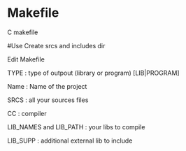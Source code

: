# Makefile
C makefile

#Use
Create srcs and includes dir

Edit Makefile

TYPE : type of outpout (library or program) [LIB|PROGRAM]

Name : Name of the project

SRCS : all your sources files

CC : compiler

LIB_NAMES and LIB_PATH : your libs to compile

LIB_SUPP : additional external lib to include

